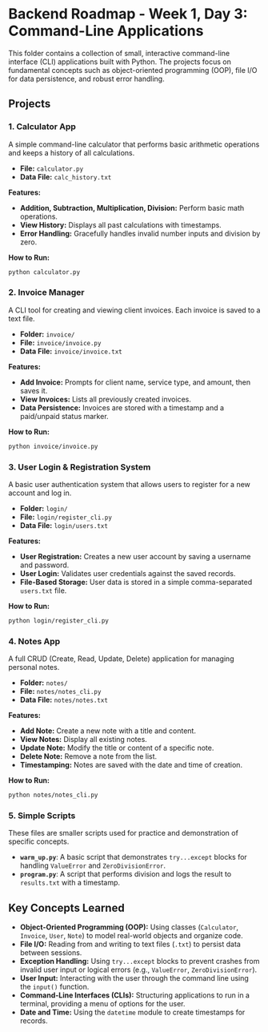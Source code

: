 # Backend Roadmap - Week 1, Day 3: Command-Line Applications

This folder contains a collection of small, interactive command-line interface (CLI) applications built with Python. The projects focus on fundamental concepts such as object-oriented programming (OOP), file I/O for data persistence, and robust error handling.

## Projects

### 1. Calculator App

A simple command-line calculator that performs basic arithmetic operations and keeps a history of all calculations.

- **File:** `calculator.py`
- **Data File:** `calc_history.txt`

**Features:**
- **Addition, Subtraction, Multiplication, Division:** Perform basic math operations.
- **View History:** Displays all past calculations with timestamps.
- **Error Handling:** Gracefully handles invalid number inputs and division by zero.

**How to Run:**
```bash
python calculator.py
```

### 2. Invoice Manager

A CLI tool for creating and viewing client invoices. Each invoice is saved to a text file.

- **Folder:** `invoice/`
- **File:** `invoice/invoice.py`
- **Data File:** `invoice/invoice.txt`

**Features:**
- **Add Invoice:** Prompts for client name, service type, and amount, then saves it.
- **View Invoices:** Lists all previously created invoices.
- **Data Persistence:** Invoices are stored with a timestamp and a paid/unpaid status marker.

**How to Run:**
```bash
python invoice/invoice.py
```

### 3. User Login & Registration System

A basic user authentication system that allows users to register for a new account and log in.

- **Folder:** `login/`
- **File:** `login/register_cli.py`
- **Data File:** `login/users.txt`

**Features:**
- **User Registration:** Creates a new user account by saving a username and password.
- **User Login:** Validates user credentials against the saved records.
- **File-Based Storage:** User data is stored in a simple comma-separated `users.txt` file.

**How to Run:**
```bash
python login/register_cli.py
```

### 4. Notes App

A full CRUD (Create, Read, Update, Delete) application for managing personal notes.

- **Folder:** `notes/`
- **File:** `notes/notes_cli.py`
- **Data File:** `notes/notes.txt`

**Features:**
- **Add Note:** Create a new note with a title and content.
- **View Notes:** Display all existing notes.
- **Update Note:** Modify the title or content of a specific note.
- **Delete Note:** Remove a note from the list.
- **Timestamping:** Notes are saved with the date and time of creation.

**How to Run:**
```bash
python notes/notes_cli.py
```

### 5. Simple Scripts

These files are smaller scripts used for practice and demonstration of specific concepts.

- **`warm_up.py`**: A basic script that demonstrates `try...except` blocks for handling `ValueError` and `ZeroDivisionError`.
- **`program.py`**: A script that performs division and logs the result to `results.txt` with a timestamp.

## Key Concepts Learned

- **Object-Oriented Programming (OOP):** Using classes (`Calculator`, `Invoice`, `User`, `Note`) to model real-world objects and organize code.
- **File I/O:** Reading from and writing to text files (`.txt`) to persist data between sessions.
- **Exception Handling:** Using `try...except` blocks to prevent crashes from invalid user input or logical errors (e.g., `ValueError`, `ZeroDivisionError`).
- **User Input:** Interacting with the user through the command line using the `input()` function.
- **Command-Line Interfaces (CLIs):** Structuring applications to run in a terminal, providing a menu of options for the user.
- **Date and Time:** Using the `datetime` module to create timestamps for records.
